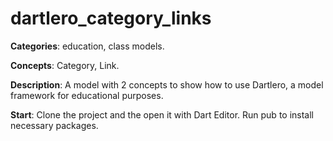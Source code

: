
# dartlero_category_links

**Categories**: education, class models.

**Concepts**: Category, Link.

**Description**:
A model with 2 concepts to show how to use Dartlero, 
a model framework for educational purposes.

**Start**:
Clone the project and the open it with Dart Editor. 
Run pub to install necessary packages. 






